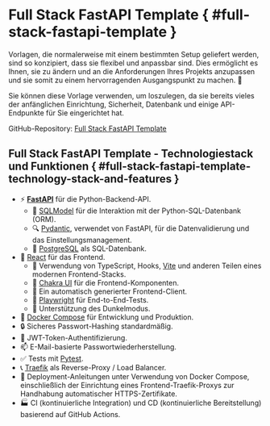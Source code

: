 # Full Stack FastAPI Template { #full-stack-fastapi-template }

Vorlagen, die normalerweise mit einem bestimmten Setup geliefert werden, sind so konzipiert, dass sie flexibel und anpassbar sind. Dies ermöglicht es Ihnen, sie zu ändern und an die Anforderungen Ihres Projekts anzupassen und sie somit zu einem hervorragenden Ausgangspunkt zu machen. 🏁

Sie können diese Vorlage verwenden, um loszulegen, da sie bereits vieles der anfänglichen Einrichtung, Sicherheit, Datenbank und einige API-Endpunkte für Sie eingerichtet hat.

GitHub-Repository: <a href="https://github.com/tiangolo/full-stack-fastapi-template" class="external-link" target="_blank">Full Stack FastAPI Template</a>

## Full Stack FastAPI Template - Technologiestack und Funktionen { #full-stack-fastapi-template-technology-stack-and-features }

- ⚡ [**FastAPI**](https://fastapi.tiangolo.com) für die Python-Backend-API.
    - 🧰 [SQLModel](https://sqlmodel.tiangolo.com) für die Interaktion mit der Python-SQL-Datenbank (ORM).
    - 🔍 [Pydantic](https://docs.pydantic.dev), verwendet von FastAPI, für die Datenvalidierung und das Einstellungsmanagement.
    - 💾 [PostgreSQL](https://www.postgresql.org) als SQL-Datenbank.
- 🚀 [React](https://react.dev) für das Frontend.
    - 💃 Verwendung von TypeScript, Hooks, [Vite](https://vitejs.dev) und anderen Teilen eines modernen Frontend-Stacks.
    - 🎨 [Chakra UI](https://chakra-ui.com) für die Frontend-Komponenten.
    - 🤖 Ein automatisch generierter Frontend-Client.
    - 🧪 [Playwright](https://playwright.dev) für End-to-End-Tests.
    - 🦇 Unterstützung des Dunkelmodus.
- 🐋 [Docker Compose](https://www.docker.com) für Entwicklung und Produktion.
- 🔒 Sicheres Passwort-Hashing standardmäßig.
- 🔑 JWT-Token-Authentifizierung.
- 📫 E-Mail-basierte Passwortwiederherstellung.
- ✅ Tests mit [Pytest](https://pytest.org).
- 📞 [Traefik](https://traefik.io) als Reverse-Proxy / Load Balancer.
- 🚢 Deployment-Anleitungen unter Verwendung von Docker Compose, einschließlich der Einrichtung eines Frontend-Traefik-Proxys zur Handhabung automatischer HTTPS-Zertifikate.
- 🏭 CI (kontinuierliche Integration) und CD (kontinuierliche Bereitstellung) basierend auf GitHub Actions.
